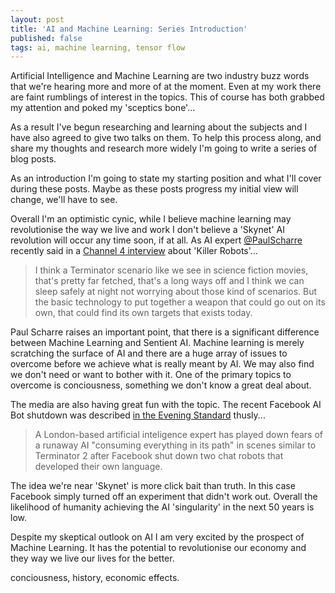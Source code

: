 ```yaml
---
layout: post
title: 'AI and Machine Learning: Series Introduction'
published: false
tags: ai, machine learning, tensor flow
---
```

Artificial Intelligence and Machine Learning are two industry buzz words that we're hearing more and more of at the moment. Even at my work there are faint rumblings of interest in the topics. This of course has both grabbed my attention and poked my 'sceptics bone'...

As a result I've begun researching and learning about the subjects and I have also agreed to give two talks on them. To help this process along, and share my thoughts and research more widely I'm going to write a series of blog posts.

As an introduction I'm going to state my starting position and what I'll cover during these posts. Maybe as these posts progress my initial view will change, we'll have to see.

Overall I'm an optimistic cynic, while I believe machine learning may revolutionise the way we live and work I don't believe a 'Skynet' AI revolution will occur any time soon, if at all. As AI expert [@PaulScharre](https://twitter.com/PaulScharre) recently said in a [Channel 4 interview](https://www.channel4.com/news/paul-scharre-terminator-scenario-is-far-fetched) about 'Killer Robots'...

>I think a Terminator scenario like we see in science fiction movies, that's pretty far fetched, that's a long ways off and I think we can sleep safely at night not worrying about those kind of scenarios. But the basic technology to put together a weapon that could go out on its own, that could find its own targets that exists today.

Paul Scharre raises an important point, that there is a significant difference between Machine Learning and Sentient AI. Machine learning is merely scratching the surface of AI and there are a huge array of issues to overcome before we achieve what is really meant by AI. We may also find we don't need or want to bother with it. One of the primary topics to overcome is conciousness, something we don't know a great deal about.

The media are also having great fun with the topic. The recent Facebook AI Bot shutdown was described [in the Evening Standard](https://www.standard.co.uk/news/techandgadgets/london-tech-expert-dont-expect-skynet-situation-any-time-soon-after-facebook-shuts-down-ai-a3601601.html) thusly...

> A London-based artificial inteligence expert has played down fears of a runaway AI "consuming everything in its path" in scenes similar to Terminator 2 after Facebook shut down two chat robots that developed their own language.

The idea we're near 'Skynet' is more click bait than truth. In this case Facebook simply turned off an experiment that didn't work out. Overall the likelihood of humanity achieving the AI 'singularity' in the next 50 years is low.

Despite my skeptical outlook on AI I am very excited by the prospect of Machine Learning. It has the potential to revolutionise our economy and they way we live our lives for the better.


conciousness, history, economic effects.
